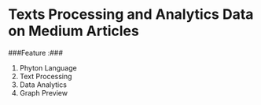 # Texts Processing and Analytics Data on Medium Articles

###Feature :###
<ol>
  <li>Phyton Language</li>
  <li>Text Processing</li>
  <li>Data Analytics</li>
  <li>Graph Preview </li>
</ol>


